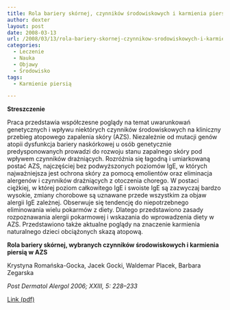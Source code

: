 ```yaml
---
title: Rola bariery skórnej, czynników środowiskowych i karmienia piersią w AZS
author: dexter
layout: post
date: 2008-03-13
url: /2008/03/13/rola-bariery-skornej-czynnikow-srodowiskowych-i-karmienia-piersia-w-azs/
categories:
  - Leczenie
  - Nauka
  - Objawy
  - Środowisko
tags:
  - Karmienie piersią

---
```

**Streszczenie**
  
Praca przedstawia współczesne poglądy na temat uwarunkowań genetycznych i wpływu niektórych czynników środowiskowych na kliniczny przebieg atopowego zapalenia skóry (AZS). Niezależnie od mutacji genów atopii dysfunkcja bariery naskórkowej u osób genetycznie predysponowanych prowadzi do rozwoju stanu zapalnego skóry pod wpływem czynników drażniących. Rozróżnia się łagodną i umiarkowaną postać AZS, najczęściej bez podwyższonych poziomów IgE, w których najważniejsza jest ochrona skóry za pomocą emolientów oraz eliminacja alergenów i czynników drażniących z otoczenia chorego. W postaci ciężkiej, w której poziom całkowitego IgE i swoiste IgE są zazwyczaj bardzo wysokie, zmiany chorobowe są uznawane przede wszystkim za objaw alergii IgE zależnej. Obserwuje się tendencję do niepotrzebnego eliminowania wielu pokarmów z diety. Dlatego przedstawiono zasady rozpoznawania alergii pokarmowej i wskazania do wprowadzenia diety w AZS. Przedstawiono także aktualne poglądy na znaczenie karmienia naturalnego dzieci obciążonych skazą atopową.

**Rola bariery skórnej, wybranych czynników środowiskowych i karmienia piersią w AZS**
  
Krystyna Romańska-Gocka, Jacek Gocki, Waldemar Placek, Barbara Zegarska
  
_Post Dermatol Alergol 2006; XXIII, 5: 228–233_
  
[Link (pdf)][1]

 [1]: http://termedia.pl/showpdf.php?article_id=7017&filename=Rola_bariery.pdf&priority=1